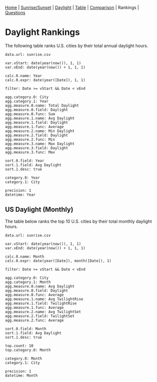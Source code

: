[Home](#url=README.md) |
[Sunrise/Sunset](#url=sunrise.md) |
[Daylight](#url=daylight.md) |
[Table](#url=daylight-table.md) |
[Comparison](#url=compare.md) |
Rankings |
[Questions](#url=questions.md)


# Daylight Rankings

The following table ranks U.S. cities by their total annual daylight hours.

~~~ data-table
data.url: sunrise.csv

var.vStart: date(year(now()), 1, 1)
var.vEnd: date(year(now()) + 1, 1, 1)

calc.0.name: Year
calc.0.expr: date(year([Date]), 1, 1)

filter: Date >= vStart && Date < vEnd

agg.category.0: City
agg.category.1: Year
agg.measure.0.name: Total Daylight
agg.measure.0.field: Daylight
agg.measure.0.func: Sum
agg.measure.1.name: Avg Daylight
agg.measure.1.field: Daylight
agg.measure.1.func: Average
agg.measure.2.name: Min Daylight
agg.measure.2.field: Daylight
agg.measure.2.func: Min
agg.measure.3.name: Max Daylight
agg.measure.3.field: Daylight
agg.measure.3.func: Max

sort.0.field: Year
sort.1.field: Avg Daylight
sort.1.desc: true

category.0: Year
category.1: City

precision: 1
datetime: Year
~~~


## US Daylight (Monthly)

The table below ranks the top 10 U.S. cities by their total monthly daylight hours.

~~~ data-table
data.url: sunrise.csv

var.vStart: date(year(now()), 1, 1)
var.vEnd: date(year(now()) + 1, 1, 1)

calc.0.name: Month
calc.0.expr: date(year([Date]), month([Date]), 1)

filter: Date >= vStart && Date < vEnd

agg.category.0: City
agg.category.1: Month
agg.measure.0.name: Avg Daylight
agg.measure.0.field: Daylight
agg.measure.0.func: Average
agg.measure.1.name: Avg TwilightRise
agg.measure.1.field: TwilightRise
agg.measure.1.func: Average
agg.measure.2.name: Avg TwilightSet
agg.measure.2.field: TwilightSet
agg.measure.2.func: Average

sort.0.field: Month
sort.1.field: Avg Daylight
sort.1.desc: true

top.count: 10
top.category.0: Month

category.0: Month
category.1: City

precision: 1
datetime: Month
~~~
